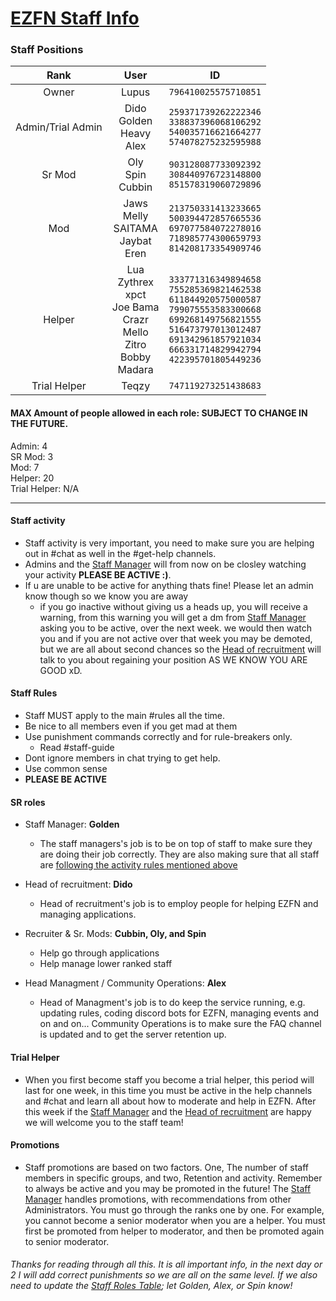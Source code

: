 # [EZFN Staff Info](https://ezfn.dev)
### Staff Positions
| Rank  | User | ID |
| :-------------: | :-------------: | :-------------: |
| Owner | Lupus | `796410025575710851` |
| Admin/Trial Admin | Dido<br>Golden<br>Heavy<br>Alex | `259371739262222346`<br>`338837396068106292`<br>`540035716621664277`<br>`574078275232595988` |
| Sr Mod | Oly<br>Spin<br>Cubbin | `903128087733092392`<br>`308440976723148800`<br>`851578319060729896` |
| Mod | Jaws<br>Melly<br>SAITAMA<br>Jaybat<br>Eren | `213750331413233665`<br>`500394472857665536`<br>`697077584072278016`<br>`718985774300659793`<br>`814208173354909746` |
| Helper | Lua<br>Zythrex<br>xpct<br>Joe Bama<br>Crazr<br>Mello<br>Zitro<br>Bobby<br>Madara | `333771316349894658`<br>`755285369821462538`<br>`611844920575000587`<br>`799075553583300668`<br>`699268149756821555`<br>`516473797013012487`<br>`691342961857921034`<br>`666331714829942794`<br>`422395701805449236` |
| Trial Helper | Teqzy | `747119273251438683` |

#### MAX Amount of people allowed in each role: **SUBJECT TO CHANGE IN THE FUTURE.**
 Admin: 4<br>
 SR Mod: 3<br>
 Mod: 7<br>
 Helper: 20<br>
 Trial Helper: N/A<br>
 
 ---

#### Staff activity 
 - Staff activity is very important, you need to make sure you are helping out in #chat as well in the #get-help channels.
 - Admins and the [Staff Manager](https://github.com/Alex-mar124/EZFN-Staff-Info#sr-roles) will from now on be closley watching your activity **PLEASE BE ACTIVE :)**.
 - If u are unable to be active for anything thats fine! Please let an admin know though so we know you are away
    - if you go inactive without giving us a heads up, you will receive a warning, from this warning you will get a dm from [Staff Manager](https://github.com/Alex-mar124/EZFN-Staff-Info#sr-roles) asking you to be active, over the next week. we would then watch you and if you are not active over that week you may be demoted, but we are all about second chances so the [Head of recruitment](https://github.com/Alex-mar124/EZFN-Staff-Info#sr-roles) will talk to you about regaining your position AS WE KNOW YOU ARE GOOD xD.

#### Staff Rules
- Staff MUST apply to the main #rules all the time. 
- Be nice to all members even if you get mad at them
- Use punishment commands correctly and for rule-breakers only.
  - Read #staff-guide
- Dont ignore members in chat trying to get help. 
- Use common sense 
- **PLEASE BE ACTIVE**


#### SR roles 
- Staff Manager: **Golden**

  - The staff managers's job is to be on top of staff to make sure they are doing their job correctly. They are also making sure that all staff are [following the activity rules mentioned above](https://github.com/Alex-mar124/EZFN-Staff-Info#staff-activity) 

- Head of recruitment: **Dido**
  - Head of recruitment's job is to employ people for helping EZFN and managing applications.

- Recruiter & Sr. Mods: **Cubbin, Oly, and Spin**
  - Help go through applications
  - Help manage lower ranked staff

- Head Managment / Community Operations: **Alex** 
  - Head of Managment's job is to do keep the service running, e.g. updating rules, coding discord bots for EZFN, managing events and on and on... Community Operations is to make sure the FAQ channel is updated and to get the server retention up. 
  
#### Trial Helper  
 - When you first become staff you become a trial helper, this period will last for one week, in this time you must be active in the help channels and #chat and learn all about how to moderate and help in EZFN. After this week if the [Staff Manager](https://github.com/Alex-mar124/EZFN-Staff-Info#sr-roles) and the [Head of recruitment](https://github.com/Alex-mar124/EZFN-Staff-Info#sr-roles) are happy we will welcome you to the staff team!

#### Promotions
 - Staff promotions are based on two factors. One, The number of staff members in specific groups, and two, Retention and activity. Remember to always be active and you may be promoted in the future! The [Staff Manager](https://github.com/Alex-mar124/EZFN-Staff-Info#sr-roles) handles promotions, with recommendations from other Administrators. You must go through the ranks one by one. For example, you cannot become a senior moderator when you are a helper. You must first be promoted from helper to moderator, and then be promoted again to senior moderator.

###### Thanks for reading through all this. It is all important info, in the next day or 2 I will add correct punishments so we are all on the same level. If we also need to update the [Staff Roles Table](https://github.com/Alex-mar124/EZFN-Staff-Info#staff-positions); let Golden, Alex, or Spin know!
